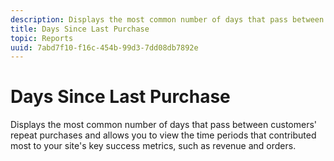 ```yaml
---
description: Displays the most common number of days that pass between customers' repeat purchases and allows you to view the time periods that contributed most to your site's key success metrics, such as revenue and orders.
title: Days Since Last Purchase
topic: Reports
uuid: 7abd7f10-f16c-454b-99d3-7dd08db7892e
---
```


# Days Since Last Purchase

Displays the most common number of days that pass between customers' repeat purchases and allows you to view the time periods that contributed most to your site's key success metrics, such as revenue and orders.


